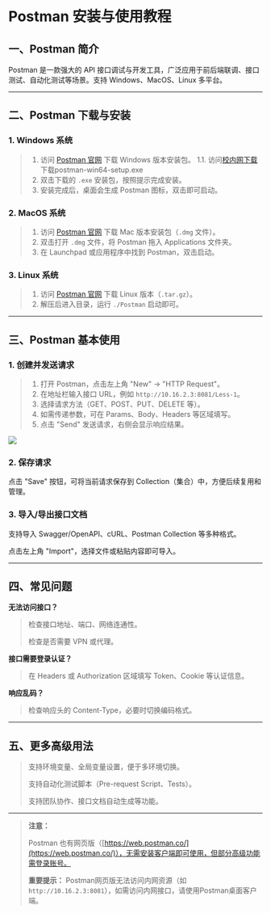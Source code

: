 # Postman 安装与使用教程

## 一、Postman 简介

Postman 是一款强大的 API 接口调试与开发工具，广泛应用于前后端联调、接口测试、自动化测试等场景。支持 Windows、MacOS、Linux 多平台。

---

## 二、Postman 下载与安装

### 1. Windows 系统

> 1. 访问 [Postman 官网](https://www.postman.com/downloads/) 下载 Windows 版本安装包。
> 1.1. 访问[校内网下载](http://gofile.me/6BUax/caPOEz3gI)下载postman-win64-setup.exe
> 2. 双击下载的 `.exe` 安装包，按照提示完成安装。
> 3. 安装完成后，桌面会生成 Postman 图标，双击即可启动。
>

### 2. MacOS 系统

> 1. 访问 [Postman 官网](https://www.postman.com/downloads/) 下载 Mac 版本安装包（`.dmg` 文件）。
> 2. 双击打开 `.dmg` 文件，将 Postman 拖入 Applications 文件夹。
> 3. 在 Launchpad 或应用程序中找到 Postman，双击启动。
>

### 3. Linux 系统

> 1. 访问 [Postman 官网](https://www.postman.com/downloads/) 下载 Linux 版本（`.tar.gz`）。
> 2. 解压后进入目录，运行 `./Postman` 启动即可。
>

---

## 三、Postman 基本使用

### 1. 创建并发送请求

> 1. 打开 Postman，点击左上角 "New" -> "HTTP Request"。
> 2. 在地址栏输入接口 URL，例如 `http://10.16.2.3:8081/Less-1`。
> 3. 选择请求方法（GET、POST、PUT、DELETE 等）。
> 4. 如需传递参数，可在 Params、Body、Headers 等区域填写。
> 5. 点击 "Send" 发送请求，右侧会显示响应结果。
>

![](https://picgo-bucket-1253899661.cos.ap-shanghai.myqcloud.com/2025%2F04%2F29%2F13-59-51-2d8152add36124effa1cebdf28e4f431-20250429135949008-23d7ea.png)

### 2. 保存请求

点击 "Save" 按钮，可将当前请求保存到 Collection（集合）中，方便后续复用和管理。

### 3. 导入/导出接口文档

支持导入 Swagger/OpenAPI、cURL、Postman Collection 等多种格式。

点击左上角 "Import"，选择文件或粘贴内容即可导入。

---

## 四、常见问题

**无法访问接口？**

> 检查接口地址、端口、网络连通性。
>
> 检查是否需要 VPN 或代理。

**接口需要登录认证？**

> 在 Headers 或 Authorization 区域填写 Token、Cookie 等认证信息。

**响应乱码？**

> 检查响应头的 Content-Type，必要时切换编码格式。

---

## 五、更多高级用法

> 支持环境变量、全局变量设置，便于多环境切换。
>
> 支持自动化测试脚本（Pre-request Script、Tests）。
>
> 支持团队协作、接口文档自动生成等功能。

---

> **注意：**  
>
> Postman 也有网页版（[https://web.postman.co/](https://web.postman.co/)），无需安装客户端即可使用，但部分高级功能需登录账号。
>
> **重要提示：** Postman网页版无法访问内网资源（如`http://10.16.2.3:8081`），如需访问内网接口，请使用Postman桌面客户端。
